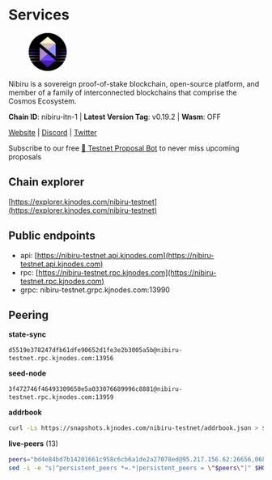 # Services

<figure><img src="https://raw.githubusercontent.com/kj89/cosmos-images/main/logos/nibiru.png" alt=""><figcaption></figcaption></figure>

Nibiru is a sovereign proof-of-stake blockchain, open-source platform,  and member of a family of interconnected blockchains that comprise the Cosmos Ecosystem.

**Chain ID**: nibiru-itn-1 | **Latest Version Tag**: v0.19.2 | **Wasm**: OFF

[Website](https://nibiru.fi) | [Discord](https://discord.gg/nibirufi) | [Twitter](https://twitter.com/NibiruChain)



Subscribe to our free [🤖 Testnet Proposal Bot](https://t.me/kjnodes_testnet_proposal_bot) to never miss upcoming proposals


## Chain explorer
[https://explorer.kjnodes.com/nibiru-testnet](https://explorer.kjnodes.com/nibiru-testnet)

## Public endpoints

* api: [https://nibiru-testnet.api.kjnodes.com](https://nibiru-testnet.api.kjnodes.com)
* rpc: [https://nibiru-testnet.rpc.kjnodes.com](https://nibiru-testnet.rpc.kjnodes.com)
* grpc: nibiru-testnet.grpc.kjnodes.com:13990

## Peering

**state-sync**

```text
d5519e378247dfb61dfe90652d1fe3e2b3005a5b@nibiru-testnet.rpc.kjnodes.com:13956
```

**seed-node**

```text
3f472746f46493309650e5a033076689996c8881@nibiru-testnet.rpc.kjnodes.com:13959
```

**addrbook**
```bash
curl -Ls https://snapshots.kjnodes.com/nibiru-testnet/addrbook.json > $HOME/.nibid/config/addrbook.json
```

**live-peers** (13)
```bash
peers="bd4e84bd7b14201661c958c6cb6a1de2a27078ed@95.217.156.62:26656,0681e865307756c8ac0832d128f00cde11576f37@88.210.13.198:26656,e2ad22b7cefbddd747c29d90882561e566ff2d3e@65.109.50.106:26656,c414545b963134299a3c64a7d6386c9c4f7bd417@93.183.208.88:26656,01dfe6c993e034169d5e69116e64587fdaf0c2f1@93.183.208.67:26656,b3a2a298c6a84c503253d120e3eee0c54cea90fd@137.184.193.235:20356,cb825bccee49827c07dce19878c8790c67222a54@91.107.132.237:26656,61c3b93bc69ed2b209ffbf959c4a5701e6eb7416@95.217.163.250:26656,954598490831bce4e650593d23466bf676c04914@185.16.39.19:38656,d5519e378247dfb61dfe90652d1fe3e2b3005a5b@65.109.68.190:13956,ecbf8f3be0826e9905dc0dfff5c02d922cf768b9@65.21.56.168:26656,ba49814ebe24e4d1ba41f4fc774997bd5d7d8e47@65.108.126.46:35656,5e65a3d32678a7206d006f899be707c130a9ada1@162.55.234.70:55356"
sed -i -e "s|^persistent_peers *=.*|persistent_peers = \"$peers\"|" $HOME/.nibid/config/config.toml
```
